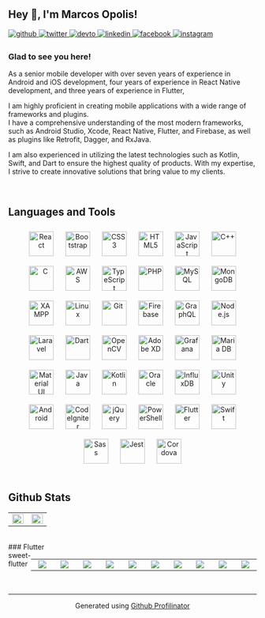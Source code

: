 ## Hey 👋, I'm Marcos Opolis!  
  

<a href="https://github.com/rishavanand" target="_blank">
<img src=https://img.shields.io/badge/github-%2324292e.svg?&style=for-the-badge&logo=github&logoColor=white alt=github style="margin-bottom: 5px;" />
</a>
<a href="https://twitter.com/iamrishavanand" target="_blank">
<img src=https://img.shields.io/badge/twitter-%2300acee.svg?&style=for-the-badge&logo=twitter&logoColor=white alt=twitter style="margin-bottom: 5px;" />
</a>
<a href="https://dev.to/rishavanand" target="_blank">
<img src=https://img.shields.io/badge/dev.to-%2308090A.svg?&style=for-the-badge&logo=dev.to&logoColor=white alt=devto style="margin-bottom: 5px;" />
</a>
<a href="https://linkedin.com/in/iamrishavanand" target="_blank">
<img src=https://img.shields.io/badge/linkedin-%231E77B5.svg?&style=for-the-badge&logo=linkedin&logoColor=white alt=linkedin style="margin-bottom: 5px;" />
</a>
<a href="https://www.facebook.com/iamrishavanand" target="_blank">
<img src=https://img.shields.io/badge/facebook-%232E87FB.svg?&style=for-the-badge&logo=facebook&logoColor=white alt=facebook style="margin-bottom: 5px;" />
</a>
<a href="https://instagram.com/iamrishavanand" target="_blank">
<img src=https://img.shields.io/badge/instagram-%23000000.svg?&style=for-the-badge&logo=instagram&logoColor=white alt=instagram style="margin-bottom: 5px;" />
</a>  
  



### Glad to see you here!  
As a senior mobile developer with over seven years of experience in Android and iOS development, four years of experience in React Native development, and three years of experience in Flutter, 

I am highly proficient in creating mobile applications with a wide range of frameworks and plugins.<br>I have a comprehensive understanding of the most modern frameworks, such as Android Studio, Xcode, React Native, Flutter, and Firebase, as well as plugins like Retrofit, Dagger, and RxJava. 

I am also experienced in utilizing the latest technologies such as Kotlin, Swift, and Dart to ensure the highest quality of products. With my expertise, I strive to create innovative solutions that bring value to my clients.  
  

<br/>  


## Languages and Tools  
<div align="center">  
<a href="https://reactjs.org/" target="_blank"><img style="margin: 10px" src="https://profilinator.rishav.dev/skills-assets/react-original-wordmark.svg" alt="React" height="50" /></a>  
<a href="https://getbootstrap.com/docs/3.4/javascript/" target="_blank"><img style="margin: 10px" src="https://profilinator.rishav.dev/skills-assets/bootstrap-plain.svg" alt="Bootstrap" height="50" /></a>  
<a href="https://www.w3schools.com/css/" target="_blank"><img style="margin: 10px" src="https://profilinator.rishav.dev/skills-assets/css3-original-wordmark.svg" alt="CSS3" height="50" /></a>  
<a href="https://en.wikipedia.org/wiki/HTML5" target="_blank"><img style="margin: 10px" src="https://profilinator.rishav.dev/skills-assets/html5-original-wordmark.svg" alt="HTML5" height="50" /></a>  
<a href="https://www.javascript.com/" target="_blank"><img style="margin: 10px" src="https://profilinator.rishav.dev/skills-assets/javascript-original.svg" alt="JavaScript" height="50" /></a>  
<a href="https://www.cplusplus.com/" target="_blank"><img style="margin: 10px" src="https://profilinator.rishav.dev/skills-assets/cplusplus-original.svg" alt="C++" height="50" /></a>  
<a href="https://www.cprogramming.com/" target="_blank"><img style="margin: 10px" src="https://profilinator.rishav.dev/skills-assets/c-original.svg" alt="C" height="50" /></a>  
<a href="https://aws.amazon.com/" target="_blank"><img style="margin: 10px" src="https://profilinator.rishav.dev/skills-assets/amazonwebservices-original-wordmark.svg" alt="AWS" height="50" /></a>  
<a href="https://www.typescriptlang.org/" target="_blank"><img style="margin: 10px" src="https://profilinator.rishav.dev/skills-assets/typescript-original.svg" alt="TypeScript" height="50" /></a>  
<a href="https://www.php.net/" target="_blank"><img style="margin: 10px" src="https://profilinator.rishav.dev/skills-assets/php-original.svg" alt="PHP" height="50" /></a>  
<a href="https://www.mysql.com/" target="_blank"><img style="margin: 10px" src="https://profilinator.rishav.dev/skills-assets/mysql-original-wordmark.svg" alt="MySQL" height="50" /></a>  
<a href="https://www.mongodb.com/" target="_blank"><img style="margin: 10px" src="https://profilinator.rishav.dev/skills-assets/mongodb-original-wordmark.svg" alt="MongoDB" height="50" /></a>  
<a href="https://www.apachefriends.org/" target="_blank"><img style="margin: 10px" src="https://profilinator.rishav.dev/skills-assets/xampp.png" alt="XAMPP" height="50" /></a>  
<a href="https://www.linux.org/" target="_blank"><img style="margin: 10px" src="https://profilinator.rishav.dev/skills-assets/linux-original.svg" alt="Linux" height="50" /></a>  
<a href="https://github.com/" target="_blank"><img style="margin: 10px" src="https://profilinator.rishav.dev/skills-assets/git-scm-icon.svg" alt="Git" height="50" /></a>  
<a href="https://firebase.google.com/" target="_blank"><img style="margin: 10px" src="https://profilinator.rishav.dev/skills-assets/firebase.png" alt="Firebase" height="50" /></a>  
<a href="https://graphql.org/" target="_blank"><img style="margin: 10px" src="https://profilinator.rishav.dev/skills-assets/graphql.png" alt="GraphQL" height="50" /></a>  
<a href="https://nodejs.org/" target="_blank"><img style="margin: 10px" src="https://profilinator.rishav.dev/skills-assets/nodejs-original-wordmark.svg" alt="Node.js" height="50" /></a>  
<a href="https://laravel.com/" target="_blank"><img style="margin: 10px" src="https://profilinator.rishav.dev/skills-assets/laravel-plain-wordmark.svg" alt="Laravel" height="50" /></a>  
<a href="https://dart.dev/" target="_blank"><img style="margin: 10px" src="https://profilinator.rishav.dev/skills-assets/dartlang-icon.svg" alt="Dart" height="50" /></a>  
<a href="https://opencv.org/" target="_blank"><img style="margin: 10px" src="https://profilinator.rishav.dev/skills-assets/opencv-icon.svg" alt="OpenCV" height="50" /></a>  
<a href="https://www.adobe.com/in/products/xd.html" target="_blank"><img style="margin: 10px" src="https://profilinator.rishav.dev/skills-assets/adobexd.png" alt="Adobe XD" height="50" /></a>  
<a href="https://grafana.com/" target="_blank"><img style="margin: 10px" src="https://profilinator.rishav.dev/skills-assets/grafana.png" alt="Grafana" height="50" /></a>  
<a href="https://mariadb.org/" target="_blank"><img style="margin: 10px" src="https://profilinator.rishav.dev/skills-assets/mariadb.png" alt="Maria DB" height="50" /></a>  
<a href="https://mui.com/" target="_blank"><img style="margin: 10px" src="https://profilinator.rishav.dev/skills-assets/mui.png" alt="Material UI" height="50" /></a>  
<a href="https://www.java.com/" target="_blank"><img style="margin: 10px" src="https://profilinator.rishav.dev/skills-assets/java-original-wordmark.svg" alt="Java" height="50" /></a>  
<a href="https://kotlinlang.org/" target="_blank"><img style="margin: 10px" src="https://profilinator.rishav.dev/skills-assets/kotlinlang-icon.svg" alt="Kotlin" height="50" /></a>  
<a href="https://www.oracle.com/in/index.html" target="_blank"><img style="margin: 10px" src="https://profilinator.rishav.dev/skills-assets/oracle-original.svg" alt="Oracle" height="50" /></a>  
<a href="https://www.influxdata.com/" target="_blank"><img style="margin: 10px" src="https://profilinator.rishav.dev/skills-assets/influxdb.svg" alt="InfluxDB" height="50" /></a>  
<a href="https://unity.com/" target="_blank"><img style="margin: 10px" src="https://profilinator.rishav.dev/skills-assets/unity.png" alt="Unity" height="50" /></a>  
<a href="https://www.android.com/intl/en_in/" target="_blank"><img style="margin: 10px" src="https://profilinator.rishav.dev/skills-assets/android-original-wordmark.svg" alt="Android" height="50" /></a>  
<a href="https://codeigniter.com/" target="_blank"><img style="margin: 10px" src="https://profilinator.rishav.dev/skills-assets/codeigniter.svg" alt="CodeIgniter" height="50" /></a>  
<a href="https://jquery.com/" target="_blank"><img style="margin: 10px" src="https://profilinator.rishav.dev/skills-assets/jquery.png" alt="jQuery" height="50" /></a>  
<a href="https://docs.microsoft.com/en-us/powershell/" target="_blank"><img style="margin: 10px" src="https://profilinator.rishav.dev/skills-assets/powershell.png" alt="PowerShell" height="50" /></a>  
<a href="https://flutter.dev/" target="_blank"><img style="margin: 10px" src="https://profilinator.rishav.dev/skills-assets/flutterio-icon.svg" alt="Flutter" height="50" /></a>  
<a href="https://developer.apple.com/swift/" target="_blank"><img style="margin: 10px" src="https://profilinator.rishav.dev/skills-assets/swift-original-wordmark.svg" alt="Swift" height="50" /></a>  
<a href="https://sass-lang.com/" target="_blank"><img style="margin: 10px" src="https://profilinator.rishav.dev/skills-assets/sass-original.svg" alt="Sass" height="50" /></a>  
<a href="https://www.jestjs.io/" target="_blank"><img style="margin: 10px" src="https://profilinator.rishav.dev/skills-assets/jest.svg" alt="Jest" height="50" /></a>  
<a href="https://www.cordova.apache.org/" target="_blank"><img style="margin: 10px" src="https://profilinator.rishav.dev/skills-assets/cordova.png" alt="Cordova" height="50" /></a>  
</div>  

<br/>  


## Github Stats  
<table><tr><td valign="top" width="50%">

<img src="https://github-readme-stats.vercel.app/api?username=MarcosOpolis&show_icons=true&count_private=true&hide_border=true" align="left" style="width: 100%" />

</td><td valign="top" width="50%">

<img src="https://github-readme-stats.vercel.app/api/top-langs/?username=MarcosOpolis&hide_border=true&layout=compact" align="left" style="width: 100%" />

</td></tr></table>  

<br/>  
### Flutter
<div style="width: 100%; overflow: auto; overflow-x: scroll; display: flex;">
sweet-flutter
<table><tr><td valign="top" width="350px">
<div align="center">
  
<img src="https://camo.githubusercontent.com/db728c3b98ca8257e9091c05a4f669b80ac541c194bd613243585576862ddaf1/68747470733a2f2f692e70696e696d672e636f6d2f6f726967696e616c732f34372f31392f35632f34373139356333363561376661346165386138366631666539373464326530342e706e67" align="center" height="" width="" />
</div>  

</td><td valign="top" width="350px">

<div align="center">
<img src="https://camo.githubusercontent.com/db728c3b98ca8257e9091c05a4f669b80ac541c194bd613243585576862ddaf1/68747470733a2f2f692e70696e696d672e636f6d2f6f726967696e616c732f34372f31392f35632f34373139356333363561376661346165386138366631666539373464326530342e706e67" align="center" height="" width="" />
</div>  

</td><td valign="top" width="350px">

<div align="center">
<img src="https://camo.githubusercontent.com/12821f2babf67d263a44ab85e47e23ef0e08087af3cd31cad851de846faf01cb/68747470733a2f2f692e70696e696d672e636f6d2f6f726967696e616c732f35622f33332f31342f35623333313439373637323565386530643834313234653536373038376539312e706e67" align="center" height="" width="" />
</div>  
  
</td><td valign="top" width="350px">

<div align="center">
<img src="https://camo.githubusercontent.com/12821f2babf67d263a44ab85e47e23ef0e08087af3cd31cad851de846faf01cb/68747470733a2f2f692e70696e696d672e636f6d2f6f726967696e616c732f35622f33332f31342f35623333313439373637323565386530643834313234653536373038376539312e706e67" align="center" height="" width="" />
</div>  
  
</td><td valign="top" width="350px">

<div align="center">
<img src="https://camo.githubusercontent.com/12821f2babf67d263a44ab85e47e23ef0e08087af3cd31cad851de846faf01cb/68747470733a2f2f692e70696e696d672e636f6d2f6f726967696e616c732f35622f33332f31342f35623333313439373637323565386530643834313234653536373038376539312e706e67" align="center" height="" width="" />
</div>  
  
</td></tr></table>

<table><tr><td valign="top" width="350px">
<div align="center">
  
<img src="https://camo.githubusercontent.com/db728c3b98ca8257e9091c05a4f669b80ac541c194bd613243585576862ddaf1/68747470733a2f2f692e70696e696d672e636f6d2f6f726967696e616c732f34372f31392f35632f34373139356333363561376661346165386138366631666539373464326530342e706e67" align="center" height="" width="" />
</div>  

</td><td valign="top" width="350px">

<div align="center">
<img src="https://camo.githubusercontent.com/db728c3b98ca8257e9091c05a4f669b80ac541c194bd613243585576862ddaf1/68747470733a2f2f692e70696e696d672e636f6d2f6f726967696e616c732f34372f31392f35632f34373139356333363561376661346165386138366631666539373464326530342e706e67" align="center" height="" width="" />
</div>  

</td><td valign="top" width="350px">

<div align="center">
<img src="https://camo.githubusercontent.com/12821f2babf67d263a44ab85e47e23ef0e08087af3cd31cad851de846faf01cb/68747470733a2f2f692e70696e696d672e636f6d2f6f726967696e616c732f35622f33332f31342f35623333313439373637323565386530643834313234653536373038376539312e706e67" align="center" height="" width="" />
</div>  
  
</td><td valign="top" width="350px">

<div align="center">
<img src="https://camo.githubusercontent.com/12821f2babf67d263a44ab85e47e23ef0e08087af3cd31cad851de846faf01cb/68747470733a2f2f692e70696e696d672e636f6d2f6f726967696e616c732f35622f33332f31342f35623333313439373637323565386530643834313234653536373038376539312e706e67" align="center" height="" width="" />
</div>  
  
</td><td valign="top" width="350px">

<div align="center">
<img src="https://camo.githubusercontent.com/12821f2babf67d263a44ab85e47e23ef0e08087af3cd31cad851de846faf01cb/68747470733a2f2f692e70696e696d672e636f6d2f6f726967696e616c732f35622f33332f31342f35623333313439373637323565386530643834313234653536373038376539312e706e67" align="center" height="" width="" />
</div>  
  
</td></tr></table>

</div>

<br />

----
<div align="center">Generated using <a href="https://profilinator.rishav.dev/" target="_blank">Github Profilinator</a></div>
